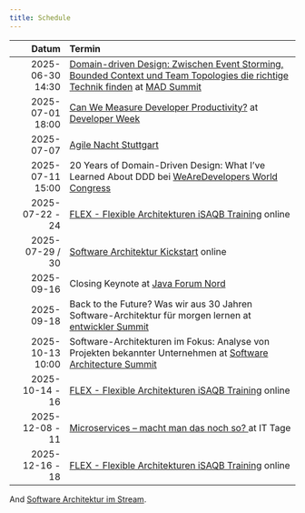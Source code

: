 ```yaml
---
title: Schedule
---
```


|            Datum | Termin                                                                                                                                                              |
|-----------------:|:--------------------------------------------------------------------------------------------------------------------------------------------------------------------|
| 2025-06-30 14:30 | [Domain-driven Design: Zwischen Event Storming, Bounded Context und Team Topologies die richtige Technik finden](https://mad-summit.de/domain-driven-design/domain-driven-design-die-richtige-technik-finden/) at [MAD Summit](https://mad-summit.de/) |
| 2025-07-01 18:00 | [Can We Measure Developer Productivity?](https://www.developer-week.de/programm/#/talk/konnen-wir-entwicklerinnen-produktivitat-messen) at [Developer Week](https://www.developer-week.de/) |
| 2025-07-07 | [Agile Nacht Stuttgart](https://www.mitblick.de/agile-nacht-stuttgart/) |
| 2025-07-11 15:00 | 20 Years of Domain-Driven Design: What I’ve Learned About DDD bei [WeAreDevelopers World Congress](https://www.wearedevelopers.com/world-congress/) |
|  2025-07-22 - 24 | [FLEX - Flexible Architekturen iSAQB Training](https://www.socreatory.com/de/trainings/flex) online |
| 2025-07-29 / 30 | [Software Architektur Kickstart](https://www.socreatory.com/de/trainings/arch-kickstart) online |
| 2025-09-16 | Closing Keynote at [Java Forum Nord](https://javaforumnord.de/2025/) |
| 2025-09-18 | Back to the Future? Was wir aus 30 Jahren Software-Architektur für morgen lernen at [entwickler Summit](https://entwickler.de/entwickler-summit/) |
| 2025-10-13 10:00 | Software-Architekturen im Fokus: Analyse von Projekten bekannter Unternehmen at [Software Architecture Summit](https://entwickler.de/conferences/software-architecture-summit-oktober-2025) |
|  2025-10-14 - 16 | [FLEX - Flexible Architekturen iSAQB Training](https://www.socreatory.com/de/trainings/flex) online |
| 2025-12-08 - 11 | [Microservices – macht man das noch so? ](https://www.ittage.informatik-aktuell.de/programm/2025/microservices-macht-man-das-noch-so.html) at IT Tage |
|  2025-12-16 - 18 | [FLEX - Flexible Architekturen iSAQB Training](https://www.socreatory.com/de/trainings/flex) online |

And [Software Architektur im Stream](https://software-architektur.tv/).
